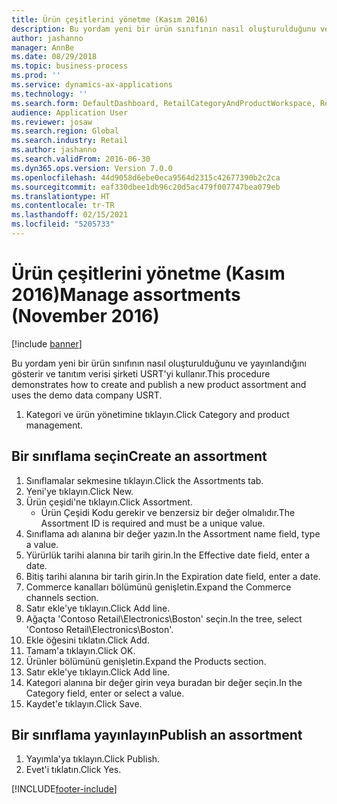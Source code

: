 ```yaml
---
title: Ürün çeşitlerini yönetme (Kasım 2016)
description: Bu yordam yeni bir ürün sınıfının nasıl oluşturulduğunu ve yayınlandığını gösterir ve tanıtım verisi şirketi USRT'yi kullanır.
author: jashanno
manager: AnnBe
ms.date: 08/29/2018
ms.topic: business-process
ms.prod: ''
ms.service: dynamics-ax-applications
ms.technology: ''
ms.search.form: DefaultDashboard, RetailCategoryAndProductWorkspace, RetailCategoryAndProductAssortment, RetailAssortmentDetails, RetailOperatingUnitPicker, EcoResCategorySingleLookup
audience: Application User
ms.reviewer: josaw
ms.search.region: Global
ms.search.industry: Retail
ms.author: jashanno
ms.search.validFrom: 2016-06-30
ms.dyn365.ops.version: Version 7.0.0
ms.openlocfilehash: 44d9058d6ebe0eca9564d2315c42677390b2c2ca
ms.sourcegitcommit: eaf330dbee1db96c20d5ac479f007747bea079eb
ms.translationtype: HT
ms.contentlocale: tr-TR
ms.lasthandoff: 02/15/2021
ms.locfileid: "5205733"
---
```

# <a name="manage-assortments-november-2016"></a><span data-ttu-id="afab5-103">Ürün çeşitlerini yönetme (Kasım 2016)</span><span class="sxs-lookup"><span data-stu-id="afab5-103">Manage assortments (November 2016)</span></span>

[!include [banner](../includes/banner.md)]

<span data-ttu-id="afab5-104">Bu yordam yeni bir ürün sınıfının nasıl oluşturulduğunu ve yayınlandığını gösterir ve tanıtım verisi şirketi USRT'yi kullanır.</span><span class="sxs-lookup"><span data-stu-id="afab5-104">This procedure demonstrates how to create and publish a new product assortment and uses the demo data company USRT.</span></span> 


1. <span data-ttu-id="afab5-105">Kategori ve ürün yönetimine tıklayın.</span><span class="sxs-lookup"><span data-stu-id="afab5-105">Click Category and product management.</span></span>

## <a name="create-an-assortment"></a><span data-ttu-id="afab5-106">Bir sınıflama seçin</span><span class="sxs-lookup"><span data-stu-id="afab5-106">Create an assortment</span></span>
1. <span data-ttu-id="afab5-107">Sınıflamalar sekmesine tıklayın.</span><span class="sxs-lookup"><span data-stu-id="afab5-107">Click the Assortments tab.</span></span>
2. <span data-ttu-id="afab5-108">Yeni'ye tıklayın.</span><span class="sxs-lookup"><span data-stu-id="afab5-108">Click New.</span></span>
3. <span data-ttu-id="afab5-109">Ürün çeşidi'ne tıklayın.</span><span class="sxs-lookup"><span data-stu-id="afab5-109">Click Assortment.</span></span>
    * <span data-ttu-id="afab5-110">Ürün Çeşidi Kodu gerekir ve benzersiz bir değer olmalıdır.</span><span class="sxs-lookup"><span data-stu-id="afab5-110">The Assortment ID is required and must be a unique value.</span></span>  
4. <span data-ttu-id="afab5-111">Sınıflama adı alanına bir değer yazın.</span><span class="sxs-lookup"><span data-stu-id="afab5-111">In the Assortment name field, type a value.</span></span>
5. <span data-ttu-id="afab5-112">Yürürlük tarihi alanına bir tarih girin.</span><span class="sxs-lookup"><span data-stu-id="afab5-112">In the Effective date field, enter a date.</span></span>
6. <span data-ttu-id="afab5-113">Bitiş tarihi alanına bir tarih girin.</span><span class="sxs-lookup"><span data-stu-id="afab5-113">In the Expiration date field, enter a date.</span></span>
7. <span data-ttu-id="afab5-114">Commerce kanalları bölümünü genişletin.</span><span class="sxs-lookup"><span data-stu-id="afab5-114">Expand the Commerce channels section.</span></span>
8. <span data-ttu-id="afab5-115">Satır ekle'ye tıklayın.</span><span class="sxs-lookup"><span data-stu-id="afab5-115">Click Add line.</span></span>
9. <span data-ttu-id="afab5-116">Ağaçta 'Contoso Retail\Electronics\Boston' seçin.</span><span class="sxs-lookup"><span data-stu-id="afab5-116">In the tree, select 'Contoso Retail\Electronics\Boston'.</span></span>
10. <span data-ttu-id="afab5-117">Ekle öğesini tıklatın.</span><span class="sxs-lookup"><span data-stu-id="afab5-117">Click Add.</span></span>
11. <span data-ttu-id="afab5-118">Tamam'a tıklayın.</span><span class="sxs-lookup"><span data-stu-id="afab5-118">Click OK.</span></span>
12. <span data-ttu-id="afab5-119">Ürünler bölümünü genişletin.</span><span class="sxs-lookup"><span data-stu-id="afab5-119">Expand the Products section.</span></span>
13. <span data-ttu-id="afab5-120">Satır ekle'ye tıklayın.</span><span class="sxs-lookup"><span data-stu-id="afab5-120">Click Add line.</span></span>
14. <span data-ttu-id="afab5-121">Kategori alanına bir değer girin veya buradan bir değer seçin.</span><span class="sxs-lookup"><span data-stu-id="afab5-121">In the Category field, enter or select a value.</span></span>
15. <span data-ttu-id="afab5-122">Kaydet'e tıklayın.</span><span class="sxs-lookup"><span data-stu-id="afab5-122">Click Save.</span></span>

## <a name="publish-an-assortment"></a><span data-ttu-id="afab5-123">Bir sınıflama yayınlayın</span><span class="sxs-lookup"><span data-stu-id="afab5-123">Publish an assortment</span></span>
1. <span data-ttu-id="afab5-124">Yayımla'ya tıklayın.</span><span class="sxs-lookup"><span data-stu-id="afab5-124">Click Publish.</span></span>
2. <span data-ttu-id="afab5-125">Evet'i tıklatın.</span><span class="sxs-lookup"><span data-stu-id="afab5-125">Click Yes.</span></span>



[!INCLUDE[footer-include](../../includes/footer-banner.md)]